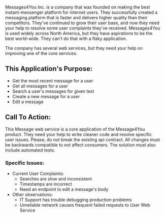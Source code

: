 Messages4You Inc. is a company that was founded on making the best instant-messenger platform for internet users. They successfully
created a messaging platform that is faster and delivers higher quality than their competitors. They've continued to grow their user base,
and now they need your help to resolve some user complaints they've received.  Messages4You is used widely across North America, but they have aspirations to be the best world-wide.
They can't do that with a flaky application.

The company has several web services, but they need your help on improving one of the core services.

## This Application's Purpose:
* Get the most recent message for a user
* Get all messages for a user
* Search a user's messages for given text
* Create a new message for a user
* Edit a message

## Call To Action:
This Message web service is a core application of the Message4You product.
They need your help to write cleaner code and resolve specific user issues. Please, do not break the existing api contract. All changes must be backwards compatible to not affect consumers.
The solution must also include automated tests.

### Specific Issues:
* Current User Complaints:
    * Searches are slow and inconsistent
    * Timestamps are incorrect
    * Need an endpoint to edit a message's body
* Other observations:
    * IT Support has trouble debugging production problems
    * Unreliable network causes frequent failed requests to User Web Service
